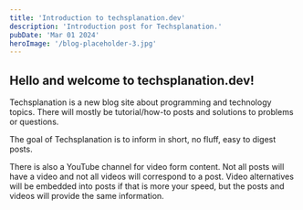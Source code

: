 ```yaml
---
title: 'Introduction to techsplanation.dev'
description: 'Introduction post for Techsplanation.'
pubDate: 'Mar 01 2024'
heroImage: '/blog-placeholder-3.jpg'
---
```


## Hello and welcome to techsplanation.dev!

Techsplanation is a new blog site about programming and technology topics. There will mostly be tutorial/how-to posts and solutions to problems or questions.

The goal of Techsplanation is to inform in short, no fluff, easy to digest posts. 

There is also a YouTube channel for video form content. Not all posts will have a video and not all videos will correspond to a post. Video alternatives will be embedded into posts if that is more your speed, but the posts and videos will provide the same information. 